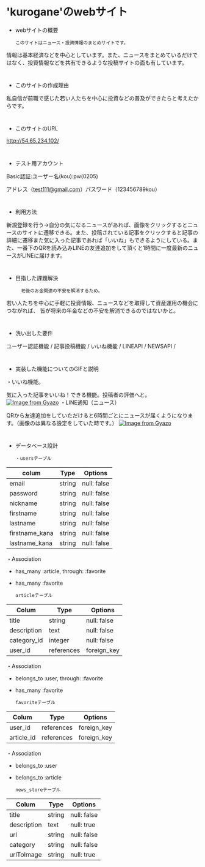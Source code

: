 # 'kurogane'のwebサイト

* webサイトの概要

      このサイトはニュース・投資情報のまとめサイトです。

情報は基本経済などを中心としています。また、ニュースをまとめているだけではなく、投資情報などを共有できるような投稿サイトの面も有しています。
#
* このサイトの作成理由

 私自信が前職で感じた若い人たちを中心に投資などの普及ができたらと考えたからです。
 #
* このサイトのURL

http://54.65.234.102/
#
* テスト用アカウント

 Basic認証:ユーザー名(kou):pw(0205)

アドレス（test111@gmail.com）パスワード（123456789kou）
 #
 * 利用方法

 新規登録を行う→自分の気になるニュースがあれば、画像をクリックするとニュースのサイトに遷移できる。また、投稿されている記事をクリックすると記事の詳細に遷移また気に入った記事であれば「いいね」もできるようにしている。また、一番下のQRを読み込みLINEの友達追加をして頂くと1時間に一度最新のニュースがLINEに届けます。
#
* 目指した課題解決

        老後のお金関連の不安を解消するため。

若い人たちを中心に手軽に投資情報、ニュースなどを取得して資産運用の機会につながれば、
皆が将来の年金などの不安を解消できるのではないかと。
#
* 洗い出した要件

ユーザー認証機能 / 記事投稿機能 / いいね機能 / LINEAPI / NEWSAPI /
#
* 実装した機能についてのGIFと説明

・いいね機能。

気に入った記事をいいね！できる機能。投稿者の評価へと。
[![Image from Gyazo](https://i.gyazo.com/1321b28c7433a70b94f9e914c5b02b02.gif)](https://gyazo.com/1321b28c7433a70b94f9e914c5b02b02)
・LINE通知（ニュース）

QRから友達追加をしていただけると6時間ごとにニュースが届くようになります。（画像のは異なる設定をしていた時です。）
[![Image from Gyazo](https://i.gyazo.com/08d590206e778add71a6fdd75f6113f1.gif)](https://gyazo.com/08d590206e778add71a6fdd75f6113f1)


#
* データベース設計

      ・usersテーブル

| colum          |  Type       | Options      |
| -------------- | ----------- | ------------ |
| email          | string      | null: false  |
| password       | string      | null: false  |
| nickname       | string      | null: false  |
| firstname      | string      | null: false  |
| lastname       | string      | null: false  |
| firstname_kana | string      | null: false  |
| lastname_kana  | string      | null: false  |

  ・Association
 - has_many :article, through: :favorite
 - has_many :favorite

       articleテーブル

| Colum          |  Type       | Options      |
| -------------- | ----------- | ------------ |
| title          | string      | null: false  |
| description    | text        | null: false  |
| category_id    | integer     | null: false  |
| user_id        | references  | foreign_key  |
・Association
 - belongs_to :user, through: :favorite
 - has_many :favorite

       favoriteテーブル
| Colum          |  Type       | Options      |
| -------------- | ----------- | ------------ |
| user_id        | references  | foreign_key  |
| article_id     | references  | foreign_key  |
・Association
 - belongs_to :user
 - belongs_to :article

       news_storeテーブル
| Colum          |  Type       | Options      |
| -------------- | ----------- | ------------ |
| title          | string      | null: false  |
| description    | text        | null: true   |
| url            | string      | null: false  |
| category       | string      | null: false  |
| urlToImage     | string      | null: true   |
#
